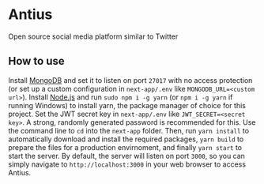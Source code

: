 # Antius
Open source social media platform similar to Twitter

## How to use
Install [MongoDB](https://www.mongodb.com/try/download/community) and set it to listen on port `27017` with no access protection (or set up a custom configuration in `next-app/.env` like `MONGODB_URL=<custom url>`). Install [Node.js](https://nodejs.org/en/) and run `sudo npm i -g yarn` (or `npm i -g yarn` if running Windows) to install yarn, the package manager of choice for this project. Set the JWT secret key in `next-app/.env` like `JWT_SECRET=<secret key>`. A strong, randomly generated password is recommended for this. Use the command line to `cd` into the `next-app` folder. Then, run `yarn install` to automatically download and install the required packages, `yarn build` to prepare the files for a production envirnoment, and finally `yarn start` to start the server. By default, the server will listen on port `3000`, so you can simply navigate to `http://localhost:3000` in your web browser to access Antius.
